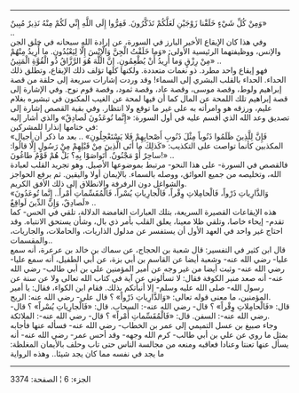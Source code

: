 ------------------------------------------------------------------------

وَمِنْ كُلِّ شَيْءٍ خَلَقْنا زَوْجَيْنِ لَعَلَّكُمْ تَذَكَّرُونَ. فَفِرُّوا إِلَى اللَّهِ إِنِّي لَكُمْ مِنْهُ نَذِيرٌ
مُبِينٌ»  
..  
وفي هذا كان الإيقاع الأخير البارز في السورة، عن إرادة الله سبحانه في خلق
الجن والإنس، ووظيفتهما الرئيسية الأولى: «وَما خَلَقْتُ الْجِنَّ وَالْإِنْسَ إِلَّا
لِيَعْبُدُونِ. ما أُرِيدُ مِنْهُمْ مِنْ رِزْقٍ وَما أُرِيدُ أَنْ يُطْعِمُونِ. إِنَّ اللَّهَ هُوَ الرَّزَّاقُ ذُو
الْقُوَّةِ الْمَتِينُ» ..  
فهو إيقاع واحد مطرد. ذو نغمات متعددة. ولكنها كلها تؤلف ذلك الإيقاع،
وتطلق ذلك الحداء. الحداء بالقلب البشري إلى السماء! وقد وردت إشارات سريعة
إلى حلقة من قصة إبراهيم ولوط، وقصة موسى، وقصة عاد، وقصة ثمود، وقصة قوم
نوح. وفي الإشارة إلى قصة إبراهيم تلك اللمحة عن المال كما أن فيها لمحة عن
الغيب المكنون في تبشيره بغلام عليم، ورزقه هو وامرأته به على غير ما توقع
ولا انتظار. وفي بقية القصص إشارة إلى تصديق وعد الله الذي أقسم عليه في
أول السورة: «إِنَّما تُوعَدُونَ لَصادِقٌ» والذي أشار إليه في ختامها إنذارا
للمشركين:  
«فَإِنَّ لِلَّذِينَ ظَلَمُوا ذَنُوباً مِثْلَ ذَنُوبِ أَصْحابِهِمْ فَلا يَسْتَعْجِلُونِ» .. بعد ما ذكر أن
أجيال المكذبين كأنما تواصت على التكذيب: «كَذلِكَ ما أَتَى الَّذِينَ مِنْ قَبْلِهِمْ مِنْ
رَسُولٍ إِلَّا قالُوا: ساحِرٌ أَوْ مَجْنُونٌ. أَتَواصَوْا بِهِ؟ بَلْ هُمْ قَوْمٌ طاغُونَ!» ..  
فالقصص في السورة- على هذا النحو- مرتبط بموضوعها الأصيل. وهو تجريد القلب
لعبادة الله، وتخليصه من جميع العوائق، ووصله بالسماء. بالإيمان أولا
واليقين. ثم برفع الحواجز والشواغل دون الرفرفة والانطلاق إلى ذلك الأفق
الكريم.  
«وَالذَّارِياتِ ذَرْواً، فَالْحامِلاتِ وِقْراً، فَالْجارِياتِ يُسْراً، فَالْمُقَسِّماتِ أَمْراً.. إِنَّما
تُوعَدُونَ لَصادِقٌ، وَإِنَّ الدِّينَ لَواقِعٌ» ..  
هذه الإيقاعات القصيرة السريعة، بتلك العبارات الغامضة الدلالة، تلقي في
الحس- كما تقدم- إيحاء خاصا، وتلقي ظلا معينا، يعلق القلب بأمر ذي بال،
وشأن يستحق الانتباه. وقد احتاج غير واحد في العهد الأول أن يستفسر عن
مدلول الذاريات، والحاملات، والجاريات، والمقسمات..  
قال ابن كثير في التفسير: قال شعبة بن الحجاج، عن سماك بن خالد بن عرعرة،
أنه سمع عليا- رضي الله عنه- وشعبة أيضا عن القاسم بن أبي بزة، عن أبي
الطفيل، أنه سمع عليا- رضي الله عنه- وثبت أيضا من غير وجه عن أمير
المؤمنين علي بن أبي طالب- رضي الله عنه- أنه صعد منبر الكوفة فقال: لا
تسألوني عن آية في كتاب الله تعالى ولا عن سنة عن رسول الله- صلى الله عليه
وسلم- إلا أنبأتكم بذلك. فقام ابن الكواء، فقال: يا أمير المؤمنين، ما معنى
قوله تعالى: «وَالذَّارِياتِ ذَرْواً» ؟ قال علي- رضي الله عنه: الريح.  
قال: «فَالْحامِلاتِ وِقْراً» ؟ قال- رضي الله عنه-: السحاب. قال: «فَالْجارِياتِ
يُسْراً» ؟ قال- رضي الله عنه-: السفن. قال: «فَالْمُقَسِّماتِ أَمْراً» ؟ قال- رضي الله
عنه-: الملائكة.  
وجاء صبيغ بن عسل التميمي إلى عمر بن الخطاب- رضي الله عنه- فسأله عنها
فأجابه بمثل ما روي عن علي بن أبي طالب- كرم الله وجهه- وقد أحس عمر- رضي
الله عنه- أنه يسأل عنها تعنتا وعنادا فعاقبه ومنعه من مجالسة الناس حتى
تاب وحلف بالأيمان المغلظة: ما يجد في نفسه مما كان يجد شيئا.. وهذه
الرواية

------------------------------------------------------------------------

الجزء: 6 ¦ الصفحة: 3374
